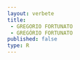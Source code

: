 ```yaml
---
layout: verbete
title:
 - GREGORIO FORTUNATO
 - GREGÓRIO FORTUNATO
published: false
type: R
---
```


